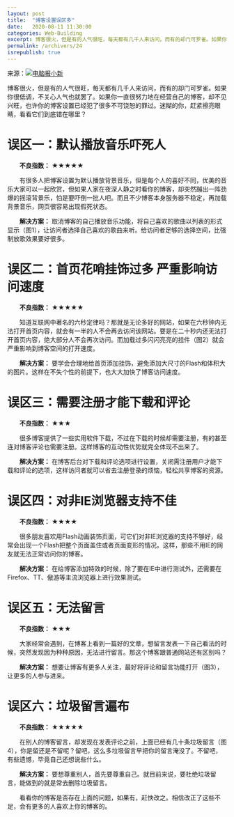 ```yaml
---
layout: post
title:  "博客设置误区多"
date:   2020-08-11 11:30:00
categories: Web-Building
excerpt: 博客很火，但是有的人气很旺，每天都有几千人来访问，而有的却门可罗雀。如果你很低调，不关心人气也就罢了。如果你一直很努力地在经营自己的博客，却不见兴旺，也许你的博客设置已经犯了很多不可饶恕的罪过。迷糊的你，赶紧擦亮眼睛，看看它们到底错在哪里？
permalink: /archivers/24
isrepublish: true
---
```


来源：[![电脑报小新](https://img.shields.io/badge/电脑报-小新-brightgreen)](https://navi.cnki.net/knavi/NPaperDetail?pcode=CCND&bzpym=DINA)

博客很火，但是有的人气很旺，每天都有几千人来访问，而有的却门可罗雀。如果你很低调，不关心人气也就罢了。如果你一直很努力地在经营自己的博客，却不见兴旺，也许你的博客设置已经犯了很多不可饶恕的罪过。迷糊的你，赶紧擦亮眼睛，看看它们到底错在哪里？

# 误区一：默认播放音乐吓死人

　　**不良指数：** ★★★★★

　　有很多人把博客设置为默认播放背景音乐，但是每个人的喜好不同，优美的音乐大家可以一起欣赏，但如果人家在夜深人静之时看你的博客，却突然蹦出一阵劲爆的摇滚背景乐，怕是要吓倒一批人吧。而且不少博客本身服务器不稳定，再加载背景音乐，网页很容易出现假死状态。

　　**解决方案：** 取消博客的自己播放音乐功能，将自己喜欢的歌曲以列表的形式显示（图1），让访问者选择自己喜欢的歌曲来听。给访问者足够的选择空间，比强制放歌效果要好很多。


# 误区二：首页花哨挂饰过多 严重影响访问速度

　　**不良指数：** ★★★★★

　　知道互联网中著名的六秒定律吗？那就是无论多好的网站，如果在六秒钟内无法打开首页内容，就会有一半的人不会再去访问该网站。要是在二十秒内还无法打开首页内容，绝大部分人不会再次访问。而加载过多闪闪亮亮的挂件（图2）就会严重影响到博客空间的打开速度。

　　**解决方案：** 要学会合理地给首页添加挂饰，避免添加大尺寸的Flash和体积大的图片。这样在不失个性的前提下，也大大加快了博客访问速度。

# 误区三：需要注册才能下载和评论

　　**不良指数：** ★★★

　　很多博客提供了一些实用软件下载，不过在下载的时候却需要注册，有的甚至连对博客评论也需要注册。这样博客的互动性优势就完全体现不出来了。

　　**解决方案：** 在博客后台对下载和评论选项进行设置，关闭需注册用户才能下载和评论的选项，这样访问者就可以省去注册登录的烦恼，轻松共享博客的资源。

# 误区四：对非IE浏览器支持不佳

　　**不良指数：** ★★★★

　　很多朋友喜欢用Flash动画装饰页面，可它们对非IE浏览器的支持不够好，经常会出现一个Flash把整个页面盖住或者页面变形的情况。这样，那些不用IE的网友就无法正常访问你的博客。

　　**解决方案：** 在给博客添加特效的时候，除了要在IE中进行测试外，还需要在Firefox、TT、傲游等主流浏览器上进行效果测试。

# 误区五：无法留言

　　**不良指数：** ★★★

　　大家经常会遇到，在博客上看到一篇好的文章，想留言发表一下自己看法的时候，突然发现因为种种原因，无法进行留言。那这个博客跟普通网站还有区别吗？

　　**解决方案：** 想要让博客有更多人关注，最好将评论和留言功能打开（图3），让更多的人参与进来。


# 误区六：垃圾留言遍布

　　**不良指数：** ★★★★★

　　在别人的博客留言，却发现在发表评论之前，上面已经有几十条垃圾留言（图4），你是留还是不留呢？留吧，这么多垃圾留言早把你的留言淹没了。不留吧，有些遗憾，毕竟自己还想说些什么。


　　**解决方案：** 要想尊重别人，首先要尊重自己。就目前来说，要杜绝垃圾留言，能做到的就是常去删除垃圾留言。

　　看看你的博客是否存在上面的问题，如果有，赶快改之。相信改正了这些不足，会有更多的人喜欢上你的博客的。